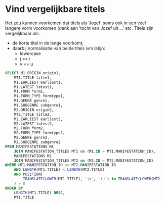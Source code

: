 # Vind vergelijkbare titels

Het zou kunnen voorkomen dat titels als 'Jozef' soms ook in een veel langere vorm voorkomen (denk aan 'tocht van Jozef uit ...' etc.
Titels zijn vergelijkbaar als:

- de korte titel in de lange voorkomt;
- daarbij normalisatie van beide titels ivm latijn:
    - lowercase
    - j == i
    - v == u

```sql
SELECT M1.ORIGIN origin1,
    MT1.TITLE title1,
    M1.EARLIEST earliest1,
    M1.LATEST latest1,
    M1.FORM form1,
    M1.FORM_TYPE formtype1,
    M1.GENRE genre1,
    M1.SUBGENRE subgenre1,
    M2.ORIGIN origin2,
    MT2.TITLE title2,
    M2.EARLIEST earliest2,
    M2.LATEST latest2,
    M2.FORM form2,
    M2.FORM_TYPE formtype2,
    M2.GENRE genre2,
    M2.SUBGENRE subgenre2
FROM MANIFESTATIONS M1
    JOIN MANIFESTATION_TITLES MT1 on (M1.ID = MT1.MANIFESTATION_ID),
    MANIFESTATIONS M2
    JOIN MANIFESTATION_TITLES MT2 on (M2.ID = MT2.MANIFESTATION_ID)
WHERE MT1.MANIFESTATION_ID <> MT2.MANIFESTATION_ID
    AND LENGTH(MT1.TITLE) < LENGTH(MT2.TITLE)
    AND POSITION(
        TRANSLATE(LOWER(MT1.TITLE), 'jv', 'iu') in TRANSLATE(LOWER(MT2.TITLE), 'jv', 'iu')
    ) > 0
ORDER BY
    LENGTH(MT1.TITLE) DESC,
    MT1.TITLE
```
